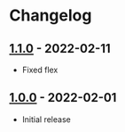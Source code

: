 # Changelog

## [1.1.0] - 2022-02-11
- Fixed flex

## [1.0.0] - 2022-02-01
- Initial release 

<!---
## [Unreleased]
### Changed
- ...
--->

[1.1.0]: https://github.com/m2mtech/twig-navigation-extension/releases/tag/v1.0.0...v1.1.0
[1.0.0]: https://github.com/m2mtech/twig-navigation-extension/releases/tag/v1.0.0
<!---
[Unreleased]: https://github.com/m2mtech/twig-navigation-extension/compare/v1.0.0...HEAD
--->

